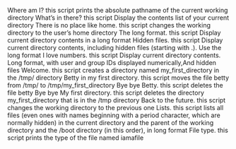  Where am I? this script prints the absolute pathname of the current working directory
 What’s in there? this script Display the contents list of your current directory
 There is no place like home. this script changes the working directory to the user’s home directory
 The long format. this script Display current directory contents in a long format
 Hidden files. this script Display current directory contents, including hidden files (starting with .). Use the long format
 I love numbers. this script Display current directory contents. Long format, with user and group IDs displayed numerically,And hidden files
 Welcome. this script creates a directory named my_first_directory in the /tmp/ directory
 Betty in my first directory. this script moves the file betty from /tmp/ to /tmp/my_first_directory
 Bye bye Betty. this script deletes  the file betty
 Bye bye My first directory. this script deletes  the directory my_first_directory that is in the /tmp directory
 Back to the future. this script changes the working directory to the previous one
 Lists. this script lists all files (even ones with names beginning with a period character, which are normally hidden) in the current directory and  the parent of the working directory and the /boot directory (in this order), in long format
 File type. this script prints the type of the file named iamafile
